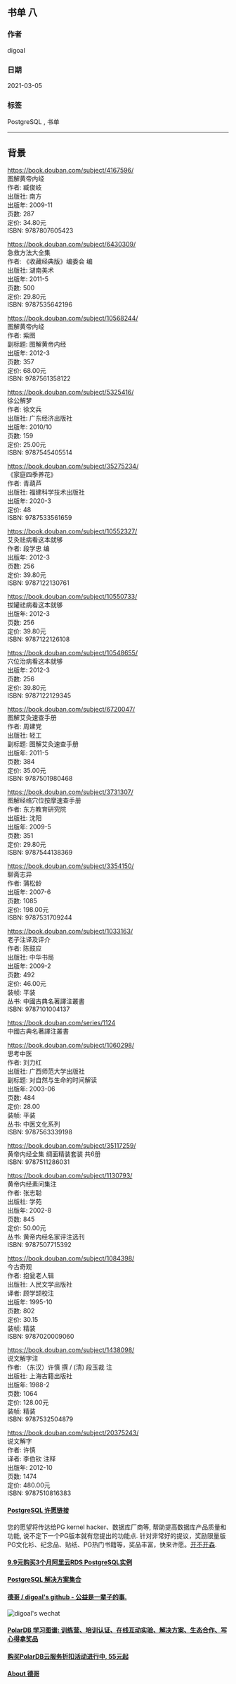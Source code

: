 ## 书单 八            
                  
### 作者                  
digoal                  
                  
### 日期                  
2021-03-05                   
                  
### 标签                  
PostgreSQL , 书单                    
                  
----                  
                  
## 背景            
https://book.douban.com/subject/4167596/  
图解黄帝内经  
作者: 臧俊岐  
出版社: 南方  
出版年: 2009-11  
页数: 287  
定价: 34.80元  
ISBN: 9787807605423  
  
https://book.douban.com/subject/6430309/  
急救方法大全集  
作者: 《收藏经典版》编委会 编  
出版社: 湖南美术  
出版年: 2011-5  
页数: 500  
定价: 29.80元  
ISBN: 9787535642196  
  
https://book.douban.com/subject/10568244/  
图解黄帝内经  
作者: 紫图  
副标题: 图解黄帝内经  
出版年: 2012-3  
页数: 357  
定价: 68.00元  
ISBN: 9787561358122  
  
https://book.douban.com/subject/5325416/  
徐公解梦  
作者:  徐文兵  
出版社: 广东经济出版社  
出版年: 2010/10  
页数: 159  
定价: 25.00元  
ISBN: 9787545405514  
  
https://book.douban.com/subject/35275234/  
《家庭四季养花》  
作者: 青葫芦  
出版社: 福建科学技术出版社  
出版年: 2020-3  
定价: 48  
ISBN: 9787533561659  
  
https://book.douban.com/subject/10552327/  
艾灸祛病看这本就够  
作者: 段学忠 编  
出版年: 2012-3  
页数: 256  
定价: 39.80元  
ISBN: 9787122130761  
  
https://book.douban.com/subject/10550733/  
拔罐祛病看这本就够  
出版年: 2012-3  
页数: 256  
定价: 39.80元  
ISBN: 9787122126108  
  
https://book.douban.com/subject/10548655/  
穴位治病看这本就够  
出版年: 2012-3  
页数: 256  
定价: 39.80元  
ISBN: 9787122129345  
  
https://book.douban.com/subject/6720047/  
图解艾灸速查手册  
作者: 周建党  
出版社: 轻工  
副标题: 图解艾灸速查手册  
出版年: 2011-5  
页数: 384  
定价: 35.00元  
ISBN: 9787501980468  
  
https://book.douban.com/subject/3731307/  
图解经络穴位按摩速查手册  
作者: 东方教育研究院  
出版社: 沈阳  
出版年: 2009-5  
页数: 351  
定价: 29.80元  
ISBN: 9787544138369  
  
https://book.douban.com/subject/3354150/  
聊斋志异  
作者:  蒲松龄  
出版年: 2007-6  
页数: 1085  
定价: 198.00元  
ISBN: 9787531709244  
  
https://book.douban.com/subject/1033163/  
老子注译及评介  
作者:  陈鼓应  
出版社: 中华书局  
出版年: 2009-2  
页数: 492  
定价: 46.00元  
装帧: 平装  
丛书: 中國古典名著譯注叢書  
ISBN: 9787101004137  
  
https://book.douban.com/series/1124  
中國古典名著譯注叢書  
  
https://book.douban.com/subject/1060298/  
思考中医  
作者:  刘力红  
出版社: 广西师范大学出版社  
副标题: 对自然与生命的时间解读  
出版年: 2003-06  
页数: 484  
定价: 28.00  
装帧: 平装  
丛书: 中医文化系列  
ISBN: 9787563339198  
  
https://book.douban.com/subject/35117259/  
黄帝内经全集 绸面精装套装 共6册  
ISBN: 9787511286031  
  
https://book.douban.com/subject/1130793/  
黄帝内经素问集注  
作者: 张志聪  
出版社: 学苑  
出版年: 2002-8  
页数: 845  
定价: 50.00元  
丛书: 黄帝内经名家评注选刊  
ISBN: 9787507715392  
  
https://book.douban.com/subject/1084398/  
今古奇观  
作者: 抱瓮老人辑  
出版社: 人民文学出版社  
译者: 顾学颉校注  
出版年: 1995-10  
页数: 802  
定价: 30.15  
装帧: 精装  
ISBN: 9787020009060  
  
https://book.douban.com/subject/1438098/  
说文解字注  
作者: （东汉）许慎 撰 / (清) 段玉裁 注  
出版社: 上海古籍出版社  
出版年: 1988-2  
页数: 1064  
定价: 128.00元  
装帧: 精装  
ISBN: 9787532504879  
  
https://book.douban.com/subject/20375243/  
说文解字  
作者: 许慎  
译者: 李伯钦 注释  
出版年: 2012-10  
页数: 1474  
定价: 480.00元  
ISBN: 9787510816383  
  
  
  
  
#### [PostgreSQL 许愿链接](https://github.com/digoal/blog/issues/76 "269ac3d1c492e938c0191101c7238216")
您的愿望将传达给PG kernel hacker、数据库厂商等, 帮助提高数据库产品质量和功能, 说不定下一个PG版本就有您提出的功能点. 针对非常好的提议，奖励限量版PG文化衫、纪念品、贴纸、PG热门书籍等，奖品丰富，快来许愿。[开不开森](https://github.com/digoal/blog/issues/76 "269ac3d1c492e938c0191101c7238216").  
  
  
#### [9.9元购买3个月阿里云RDS PostgreSQL实例](https://www.aliyun.com/database/postgresqlactivity "57258f76c37864c6e6d23383d05714ea")
  
  
#### [PostgreSQL 解决方案集合](https://yq.aliyun.com/topic/118 "40cff096e9ed7122c512b35d8561d9c8")
  
  
#### [德哥 / digoal's github - 公益是一辈子的事.](https://github.com/digoal/blog/blob/master/README.md "22709685feb7cab07d30f30387f0a9ae")
  
  
![digoal's wechat](../pic/digoal_weixin.jpg "f7ad92eeba24523fd47a6e1a0e691b59")
  
  
#### [PolarDB 学习图谱: 训练营、培训认证、在线互动实验、解决方案、生态合作、写心得拿奖品](https://www.aliyun.com/database/openpolardb/activity "8642f60e04ed0c814bf9cb9677976bd4")
  
  
#### [购买PolarDB云服务折扣活动进行中, 55元起](https://www.aliyun.com/activity/new/polardb-yunparter?userCode=bsb3t4al "e0495c413bedacabb75ff1e880be465a")
  
  
#### [About 德哥](https://github.com/digoal/blog/blob/master/me/readme.md "a37735981e7704886ffd590565582dd0")
  

